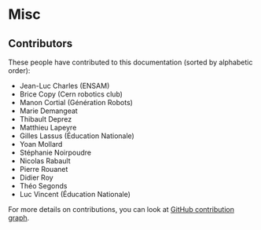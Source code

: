 # Misc

## Contributors

These people have contributed to this documentation (sorted by alphabetic order):

* Jean-Luc Charles (ENSAM)
* Brice Copy (Cern robotics club)
* Manon Cortial (Génération Robots)
* Marie Demangeat
* Thibault Deprez
* Matthieu Lapeyre
* Gilles Lassus (Éducation Nationale)
* Yoan Mollard
* Stéphanie Noirpoudre
* Nicolas Rabault
* Pierre Rouanet
* Didier Roy
* Théo Segonds
* Luc Vincent (Éducation Nationale)

For more details on contributions, you can look at [GitHub contribution graph](https://github.com/poppy-project/poppy-docs/graphs/contributors).
